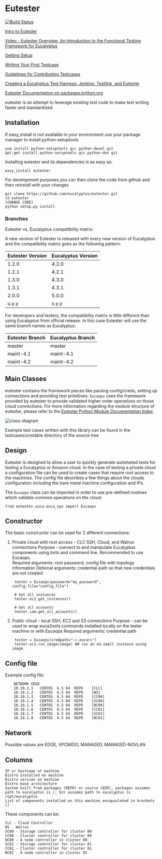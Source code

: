 Eutester
======================

[![Build Status](https://secure.travis-ci.org/eucalyptus/eutester.png)](https://travis-ci.org/eucalyptus/eutester)

[Intro to Eutester](http://testingclouds.wordpress.com/2012/03/04/test1/)

[Video - Eutester Overview: An Introduction to the Functional Testing Framework for Eucalyptus](http://vimeo.com/51627165)

[Getting Setup](http://testingclouds.wordpress.com/2012/03/29/eutester-basics-part-ii-setting-up-a-development-environment/)

[Writing Your First Testcase](http://testingclouds.wordpress.com/2012/04/02/eutester-basics-part-iii-creating-your-first-testcase/)

[Guidelines for Contributing Testcases](https://github.com/eucalyptus/eutester/wiki/Guidelines-for-Contributing-Test-Cases)

[Creating a Eucalyptus Test Harness: Jenkins, Testlink, and Eutester](http://testingclouds.wordpress.com/2012/10/01/creating-a-eucalyptus-test-harness-jenkinstestlink-and-eutester/)

[Eutester Documentation on packages.python.org](http://packages.python.org/eutester/)

eutester is an attempt to leverage existing test code to make test writing faster and standardized.  

Installation
------
If easy_install is not available in your environment use your package manager to install python-setuptools
    
    yum install python-setuptools gcc python-devel git
    apt-get install python-setuptools gcc python-dev git

Installing eutester and its dependencies is as easy as:

    easy_install eutester

For development purposes you can then clone the code from github and then reinstall with your changes

    git clone https://github.com/eucalyptus/eutester.git
    cd eutester
    [CHANGE CODE]
    python setup.py install


### Branches
Eutester vs. Eucalyptus compatibility matrix:

A new version of Eutester is released with every new version of Eucalyptus and the
compatibility matrix goes as the following pattern: 

| Eutester Version | Eucalyptus Version |
|------------------|--------------------|
| 1.2.0            | 4.2.0              |
| 1.2.1            | 4.2.1              |
| 1.3.0            | 4.3.0              |
| 1.3.1            | 4.3.1              |
| 2.0.0            | 5.0.0              |
| u.y.y            | x.y.y              |


For developers and testers, the compatibility matrix is little different than using
Eucalyptus from official release. In this case Eutester will use the same branch names
as Eucalyptus:

| Eutester Branch | Eucalyptus Branch |
| ----------------|-------------------|
| master          | master            |
| maint-4.1       | maint-4.1         |
| maint-4.2       | maint-4.2         |


Main Classes
------
eutester contains the framework pieces like parsing config/creds, setting up connections and providing test primitives.
`Eucaops` uses the framework provided by eutester to provide validated higher order operations on those cloud connections.
For more information regarding the module structure of eutester, please refer to the [Eutester Python Module Documentation Index](http://packages.python.org/eutester/py-modindex.html).

![class-diagram](https://dl.dropboxusercontent.com/u/5458574/eutester-class-diagram.png)

Example test cases written with this library can be found in the testcases/unstable directory of the source tree

Design
------

Eutester is designed to allow a user to quickly generate automated tests for testing a Eucalyptus or Amazon cloud.
In the case of testing a private cloud a configuration file can be used to create cases that require root access to
the machines. The config file describes a few things about the clouds configuration including the bare metal machine
configuration and IPs.

The `Eucaops` class can be imported in order to use pre-defined routines which validate common operations on the cloud:

    from eutester.euca.euca_ops import Eucaops

Constructor
------

The basic constructor can be used for 2 different connections:

1. Private cloud with root access - CLC SSH, Cloud, and Walrus connections
    Purpose - connect to and manipulate Eucalyptus components using boto and command line. Recommended to use Eucaops.  
    Required arguments: root password, config file with topology information
    Optional arguments: credential path so that new credentials are not created

        tester = Eucaops(password="my_password",  config_file="config_file")
        
        # Get all instances
        tester.ec2.get_instances()
        
        # Get all accounts
        tester.iam.get_all_accounts()
        
        
        
2. Public cloud - local SSH, EC2 and S3 connections
    Purpose - can be used to wrap euca2ools commands installed locally on the tester machine or with Eucaops
    Required arguments: credential path

        tester = Eucaops(credpath="~/.eucarc")
        tester.ec2.run_image(image) ## run an m1.small instance using image
        
            
 
Config file
----------
Example config file:
        
        NETWORK	EDGE
        10.10.1.1	CENTOS	6.5	64	REPO	[CLC]
        10.10.1.2	CENTOS	6.5	64	REPO	[WS]
        10.10.1.3	CENTOS	6.5	64	REPO	[CC00]
        10.10.1.4	CENTOS	6.5	64	REPO	[SC00]
        10.10.1.5	CENTOS	6.5	64	REPO	[NC00]
        10.10.1.6	CENTOS	6.5	64	REPO	[CC01]
        10.10.1.7	CENTOS	6.5	64	REPO	[SC01]
        10.10.1.8	CENTOS	6.5	64	REPO	[NC01]

Network
------
Possible values are EDGE, VPCMIDO, MANAGED, MANAGED-NOVLAN

Columns
------
    IP or hostname of machine  
    Distro installed on machine  
    Distro version on machine  
    Distro base architecture
    System built from packages (REPO) or source (BZR), packages assumes path to eucalyptus is /, bzr assumes path to eucalyptus is /opt/eucalyptus
    List of components installed on this machine encapsulated in brackets []

These components can be:

    CLC - Cloud Controller   
    WS - Walrus   
    SC00 - Storage controller for cluster 00
    CC00 - Cluster controller for cluster 00
    NC00 - A node controller in cluster 00
    SC01 - Storage controller for cluster 01
    CC01 - Cluster controller for cluster 01
    NC01 - A node controller in cluster 01

